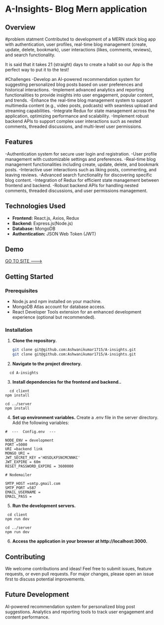# A-Insights- Blog Mern application

## Overview

#problem statment
 Contributed to development of a MERN stack blog app with authentication, user profiles, real-time blog
management (create, update, delete, bookmark), user interactions (likes, comments, reviews), and search
functionality.

It is said that it takes 21 (straight) days to create a habit so our App is the perfect way to put it to the test!

#Challenges
-Develop an AI-powered recommendation system for suggesting personalized blog posts based on user preferences and historical interactions.
-Implement advanced analytics and reporting functionalities to provide insights into user engagement, popular content, and trends.
-Enhance the real-time blog management system to support multimedia content (e.g., video posts, podcasts) with seamless upload and streaming capabilities.
-Integrate Redux for state management across the application, optimizing performance and scalability.
-Implement robust backend APIs to support complex user interactions such as nested comments, threaded discussions, and multi-level user permissions.

## Features

-Authentication system for secure user login and registration.
-User profile management with customizable settings and preferences.
-Real-time blog management functionalities including create, update, delete, and bookmark posts.
-Interactive user interactions such as liking posts, commenting, and leaving reviews.
-Advanced search functionality for discovering specific blog content.
-Integration of Redux for efficient state management between frontend and backend.
-Robust backend APIs for handling nested comments, threaded discussions, and user permissions management.

## Technologies Used

- **Frontend:** React.js, Axios, Redux
- **Backend:** Express.js(Node.js)
- **Database:** MongoDB
- **Authentication:** JSON Web Token (JWT)



## Demo

<a href='https://a-insights.onrender.com'> GO TO SITE ---> </a>

## Getting Started

### Prerequisites

- Node.js and npm installed on your machine.
- MongoDB Atlas account for database access.
- React Developer Tools extension for an enhanced development experience (optional but recommended).

### Installation

1. **Clone the repository.**
   ```bash
   git clone git@github.com:Ashwanikumar1715/A-insights.git
   git clone git@github.com:Ashwanikumar1715/A-insights.git
   ```
2. **Navigate to the project directory.**

```
  cd A-insights
```

3. **Install dependencies for the frontend and backend..**

```
  cd client
npm install

cd ../server
npm install
```

4. **Set up environment variables.**
   Create a .env file in the server directory.
   Add the following variables:

```
#  ---  Config.env  ---

NODE_ENV = development
PORT =5000
URI =backend link
MONGO_URI =
JWT_SECRET_KEY ='HOSDLKFSNCMCNNKC'
JWT_EXPIRE = 60m
RESET_PASSWORD_EXPIRE = 3600000 

# Nodemailer

SMTP_HOST =smtp.gmail.com
SMTP_PORT =587
EMAIL_USERNAME = 
EMAIL_PASS = 
```

5. **Run the development servers.**

```
 cd client
npm run dev

cd ../server
npm run dev
```

6. **Access the application in your browser at http://localhost:3000.**

## Contributing

We welcome contributions and ideas! Feel free to submit issues, feature requests, or even pull requests. For major changes, please open an issue first to discuss potential improvements.

## Future Development

AI-powered recommendation system for personalized blog post suggestions.
Analytics and reporting tools to track user engagement and content performance.
